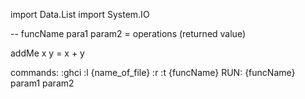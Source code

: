 import Data.List
import System.IO

-- funcName para1 param2 = operations (returned value)

addMe x y = x + y 

commands: 
:ghci
 :l {name_of_file}
 :r
 :t {funcName}
 RUN: {funcName} param1 param2